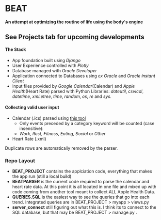 # BEAT
**An attempt at optimizing the routine of life using the body's engine** 

## See Projects tab for upcoming developments

#### The Stack
* App foundation built using _Django_
* User Experience controlled with _Plotly_
* Database managed with _Oracle Developer_
* Application connected to Databases using _cx Oracle_ and _Oracle instant Client_
* Input files provided by _Google Calendar_(Calendar) and _Apple Health_(Heart Rate) parsed with Python Libraries: _dateutil_, _csvical_, _datetime_, _xml.etree_, _time_, _random_, _os_, _re_ and _sys_.
#### Collecting valid user input
* Calendar (.ics) parsed using [this tool](http://www.markwk.com/data-analysis-for-apple-health.html)
  * Only events preceded by a category keyword will be counted (case insensitive):
   * _Work_, _Rest_, _Fitness_, _Eating_, _Social_ or _Other_
* Heart Rate (.xml) 

Duplicate rows are automatically removed by the parser.

### Repo Layout
* **BEAT_PROJECT** contains the applciation code, everything that makes the app run (still a local build)
* **BEATPARSER** is the current code required to parse the calendar and heart rate data. At this point it is all located in one file and mixed up with code coming from another tool meant to collect ALL Apple Health Data.
* **QUERIES.SQL** is the easiest way to see the queries that go into each trend. Integrated queries are in BEAT_PROJECT > myapp > views.py
* **server_connect** still figuring out what this is. I think its to connect to the SQL database, but that may be BEAT_PROJECT > manage.py . 


